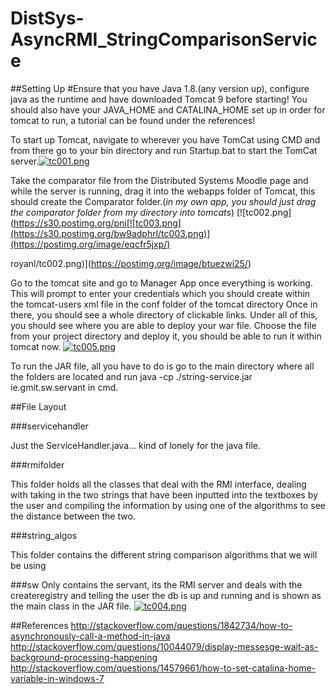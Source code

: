 # DistSys-AsyncRMI_StringComparisonService

##Setting Up
#Ensure that you have Java 1.8.(any version up), configure java as the runtime and have downloaded Tomcat 9 before starting! You should also have your JAVA_HOME and CATALINA_HOME set up in order for tomcat to run, a tutorial can be found under the references!

To start up Tomcat, navigate to wherever you have TomCat using CMD and from there go to your bin directory and run Startup.bat to start the TomCat server.[![tc001.png](https://s24.postimg.org/dvv1cw785/tc001.png)](https://postimg.org/image/3lsmdnhch/)

Take the comparator file from the Distributed Systems Moodle page and while the server is running, drag it into the webapps folder of Tomcat, this should create the Comparator folder.(*in my own app, you should just drag the comparator folder from my directory into tomcats*)
[![tc002.png](https://s30.postimg.org/pni[![tc003.png](https://s30.postimg.org/bw9adphrl/tc003.png)](https://postimg.org/image/eqcfr5jxp/)

royanl/tc002.png)](https://postimg.org/image/btuezwi25/)

Go to the tomcat site and go to Manager App once everything is working. This will prompt to enter your credentials which you should create within the tomcat-users xml file in the conf folder of the tomcat directory
Once in there, you should see a whole directory of clickable links. Under all of this, you should see where you are able to deploy your war file. Choose the file from your project directory and deploy it, you should be able to run it within tomcat now.
[![tc005.png](https://s23.postimg.org/76ao3zfhn/tc005.png)](https://postimg.org/image/m297bkqw7/)

To run the JAR file, all you have to do is go to the main directory where all the folders are located and run java -cp ./string-service.jar ie.gmit.sw.servant in cmd.

##File Layout

###servicehandler

Just the ServiceHandler.java... kind of lonely for the java file.

###rmifolder

This folder holds all the classes that deal with the RMI interface, dealing with taking in the two strings that have been inputted into the textboxes by the user and compiling the information by using one of the algorithms to see the distance between the two.

###string_algos

This folder contains the different string comparison algorithms that we will be using

###sw
Only contains the servant, its the RMI server and deals with the createregistry and telling the user the db is up and running and is       shown as the main class in the JAR file.
[![tc004.png](https://s18.postimg.org/t1r7w4u9l/tc004.png)](https://postimg.org/image/nqcbbf86t/)

##References
http://stackoverflow.com/questions/1842734/how-to-asynchronously-call-a-method-in-java
http://stackoverflow.com/questions/10044079/display-messesge-wait-as-background-processing-happening
http://stackoverflow.com/questions/14579661/how-to-set-catalina-home-variable-in-windows-7
